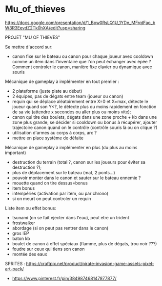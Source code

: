 # Mu_of_thieves

https://docs.google.com/presentation/d/1_Bow0RsLQ1U_1YDn_MFrqtFao_bW3R3EevdZ2Tk0hXA/edit?usp=sharing

PROJET "MU OF THIEVES"

Se mettre d'accord sur:
- canon fixe sur le bateau ou canon pour chaque joueur avec cooldown comme un item dans l'inventaire que l'on peut échanger avec épée ? Comment controler le canon, manière fixe clavier ou dynamique avec souris



Mécanique de gameplay à implémenter en tout premier :
- 2 plateforme (juste plate au début)
- 2 équipes, pas de dégats entre team (joueur ou canon)
- requin qui se déplace aléatoirement entre X=0 et X=max, détecte le joueur quand son Y<?, le détecte plus ou moins rapidement en fonction de sa vie (attendre x secondes ou aller plus ou moins vite);
- canon qui tire des boulets, dégats dans une zone proche + kb dans une zone plus grande, se décider si cooldown ou bonus à récupérer, ajouter trajectoire canon quand on le contrôle (contrôle souris là ou on clique ?)
- utilisation d'armes au corps à corps, arc ?
- mettre en place système de défaite


Mécanique de gameplay à implémenter en plus (du plus au moins important)
- destruction du terrain (total ?, canon sur les joueurs pour éviter sa destruction ?);
- plus de déplacement sur le bateau (mat, 2 ponts...)
- pouvoir monter dans le canon et sauter sur le bateau ennemie ?
- mouette quand on tire dessus=bonus
- item bonus
- intempéries (activation par item, ou par chrono)
- si on meurt on peut controler un requin

Liste item ou effet bonus:
- tsunami (on se fait ejecter dans l'eau), peut etre un trident
- frostwalker
- abordage (si on peut pas rentrer dans le canon)
- gros IEP
- baton kb
- boulet de canon à effet spéciaux (flamme, plus de dégats, trou noir ???)
- foudre sur ceux qui tiens son canon
- montée des eaux

SPRITES :
https://craftpix.net/product/pirate-invasion-game-assets-pixel-art-pack/
- https://www.pinterest.fr/pin/384987468147877877/

